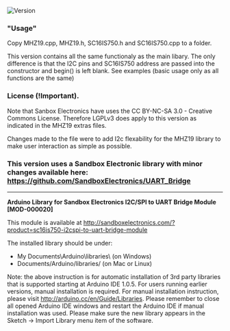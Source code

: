 ![Version](https://img.shields.io/badge/Version-v1.4.3-green.svg)

### "Usage"

Copy MHZ19.cpp, MHZ19.h, SC16IS750.h and SC16IS750.cpp to a folder.

This version contains all the same functionaly as the main libary. The only difference is that the I2C pins and SC16IS750 address are passed into the constructor and begin() is left blank. See examples (basic usage only as all functions are the same)


### License (!Important).
Note that Sanbox Electronics have uses the CC BY-NC-SA 3.0 - Creative Commons License. Therefore 
LGPLv3 does apply to this version as indicated in the MHZ19 extras files. 

Changes made to the file were to add I2c flexability for the MHZ19 library to make user interaction as simple as possible.

### This version uses a Sandbox Electronic library with minor changes available here: https://github.com/SandboxElectronics/UART_Bridge
---

**Arduino Library for Sandbox Electronics I2C/SPI to UART Bridge Module [MOD-000020]**

This module is available at http://sandboxelectronics.com/?product=sc16is750-i2cspi-to-uart-bridge-module

The installed library should be under:
 - My Documents\Arduino\libraries\ (on Windows)
 - Documents/Arduino/libraries/ (on Mac or Linux)

Note: the above instruction is for automatic installation of 3rd party libraries that is supported starting at Arduino IDE 1.0.5. For users running earlier versions, manual installation is required. For manual installation instruction, please visit http://arduino.cc/en/Guide/Libraries. Please remember to close all opened Arduino IDE windows and restart the Arduino IDE if manual installation was used. Please make sure the new library appears in the Sketch -> Import Library menu item of the software.

